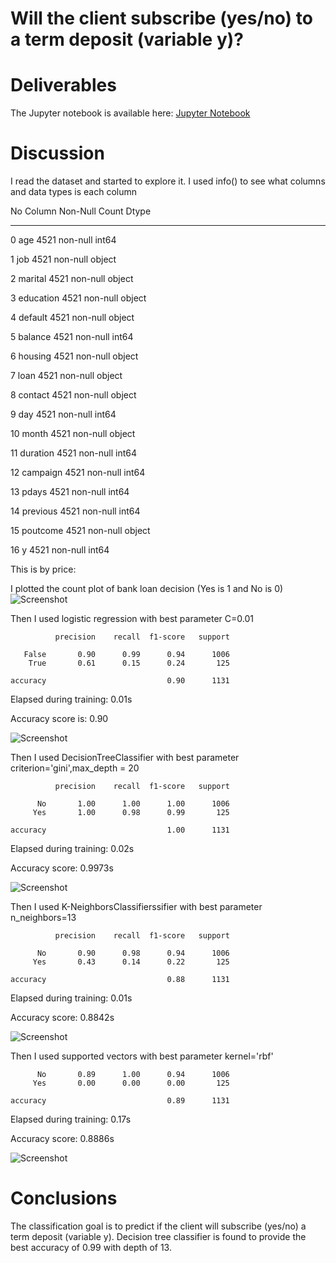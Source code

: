 # Will the client subscribe (yes/no) to a term deposit (variable y)?

# Deliverables

The Jupyter notebook is available here:
[Jupyter Notebook](https://github.com/hossamfattah/mlmodule17/blob/64c28f208ff2a511c299d20bf35c4abc24e5c7da/MyWorkF.ipynb)


# Discussion
I read the dataset and started to explore it. I used info() to see what columns and data types is each column

 No   Column     Non-Null Count  Dtype 
---  ------     --------------  ----- 
 0   age        4521 non-null   int64 

 1   job        4521 non-null   object

 2   marital    4521 non-null   object

 3   education  4521 non-null   object

 4   default    4521 non-null   object

 5   balance    4521 non-null   int64 

 6   housing    4521 non-null   object

 7   loan       4521 non-null   object

 8   contact    4521 non-null   object

 9   day        4521 non-null   int64 

 10  month      4521 non-null   object

 11  duration   4521 non-null   int64 

 12  campaign   4521 non-null   int64 

 13  pdays      4521 non-null   int64 

 14  previous   4521 non-null   int64 

 15  poutcome   4521 non-null   object

 16  y          4521 non-null   int64 
 


This is by price:

I plotted the count plot of bank loan decision (Yes is 1 and No is 0)
![Screenshot](./images/image01.png)

Then I used logistic regression with best parameter C=0.01

              precision    recall  f1-score   support

       False       0.90      0.99      0.94      1006
        True       0.61      0.15      0.24       125

    accuracy                           0.90      1131

Elapsed during training: 0.01s

Accuracy score is:  0.90


![Screenshot](./images/image02.png)


Then I used DecisionTreeClassifier with best parameter criterion='gini',max_depth = 20


              precision    recall  f1-score   support

          No       1.00      1.00      1.00      1006
         Yes       1.00      0.98      0.99       125

    accuracy                           1.00      1131


Elapsed during training: 0.02s

Accuracy score: 0.9973s

![Screenshot](./images/image03.png)


Then I used K-NeighborsClassifierssifier with best parameter n_neighbors=13


              precision    recall  f1-score   support

          No       0.90      0.98      0.94      1006
         Yes       0.43      0.14      0.22       125

    accuracy                           0.88      1131
   
Elapsed during training: 0.01s

Accuracy score: 0.8842s


![Screenshot](./images/image04.png)


Then I used supported vectors with best parameter kernel='rbf'


          No       0.89      1.00      0.94      1006
         Yes       0.00      0.00      0.00       125

    accuracy                           0.89      1131

Elapsed during training: 0.17s

Accuracy score: 0.8886s


![Screenshot](./images/image05.png)


# Conclusions 
The classification goal is to predict if the client will subscribe (yes/no) a term deposit (variable y). 
Decision tree classifier is found to provide the best accuracy of 0.99 with depth of 13.